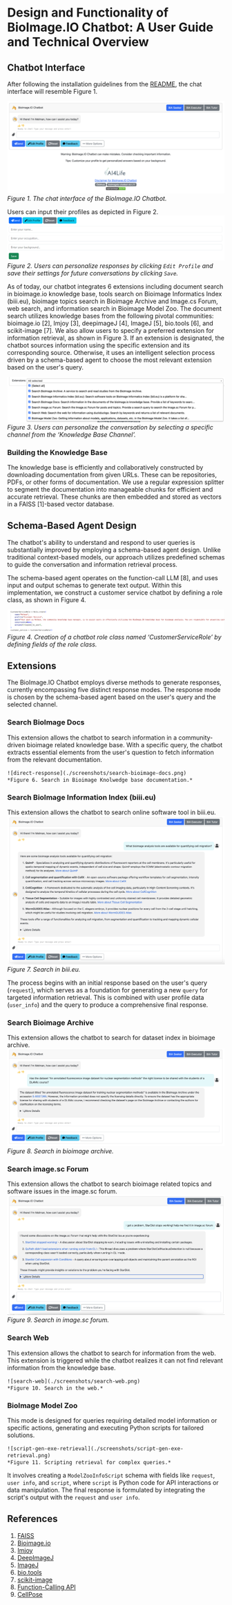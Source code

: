 # Design and Functionality of BioImage.IO Chatbot: A User Guide and Technical Overview

## Chatbot Interface

After following the installation guidelines from the [README](/README.md), the chat interface will resemble Figure 1.

![BioImage.IO-Chatbot](./screenshots/chat-interface.png)
*Figure 1. The chat interface of the BioImage.IO Chatbot.*

Users can input their profiles as depicted in Figure 2. 
![user-profile](./screenshots/user-profile.png)
*Figure 2. Users can personalize responses by clicking `Edit Profile` and save their settings for future conversations by clicking `Save`.*

As of today, our chatbot integrates 6 extensions including document search in bioimage.io knowledge base, tools search on Bioimage Informatics Index (biii.eu), bioimage topics search in Bioimage Archive and Image.cs Forum, web search, and information search in Bioimage Model Zoo. The document search utilizes knowledge bases from the following pivotal communities: bioimage.io [2], Imjoy [3], deepimageJ [4], ImageJ [5], bio.tools [6], and scikit-image [7]. We also allow users to specify a preferred extension for information retrieval, as shown in Figure 3. If an extension is designated, the chatbot sources information using the specific extension and its corresponding source. Otherwise, it uses an intelligent selection process driven by a schema-based agent to choose the most relevant extension based on the user's query. 

![channels](./screenshots/extensions.png)
*Figure 3. Users can personalize the conversation by selecting a specific channel from the ‘Knowledge Base Channel’.*

### Building the Knowledge Base

The knowledge base is efficiently and collaboratively constructed by downloading documentation from given URLs. These can be repositories, PDFs, or other forms of documentation. We use a regular expression splitter to segment the documentation into manageable chunks for efficient and accurate retrieval. These chunks are then embedded and stored as vectors in a FAISS [1]-based vector database.

## Schema-Based Agent Design

The chatbot's ability to understand and respond to user queries is substantially improved by employing a schema-based agent design. Unlike traditional context-based models, our approach utilizes predefined schemas to guide the conversation and information retrieval process. 

The schema-based agent operates on the function-call LLM [8], and uses input and output schemas to generate text output. Within this implementation, we construct a customer service chatbot by defining a role class, as shown in Figure 4.

![role_create](./screenshots/role_create.png)
*Figure 4. Creation of a chatbot role class named ‘CustomerServiceRole’ by defining fields of the role class.*

## Extensions
The BioImage.IO Chatbot employs diverse methods to generate responses, currently encompassing five distinct response modes. The response mode is chosen by the schema-based agent based on the user's query and the selected channel.

### Search BioImage Docs
This extension allows the chatbot to search information in a community-driven bioimage related knowledge base. With a specific query, the chatbot extracts essential elements from the user's question to fetch information from the relevant documentation. 

    ![direct-response](./screenshots/search-bioimage-docs.png)
    *Figure 6. Search in Bioimage Knolwedge base documentation.*

### Search BioImage Information Index (biii.eu)
This extension allows the chatbot to search online software tool in biii.eu.
    ![search-biii](./screenshots/search-biii.png)
    *Figure 7. Search in biii.eu.*

The process begins with an initial response based on the user's query (`request`), which serves as a foundation for generating a new `query` for targeted information retrieval. This is combined with user profile data (`user_info`) and the query to produce a comprehensive final response.

### Search Bioimage Archive
This extension allows the chatbot to search for dataset index in bioimage archive. 
    ![search-bioimage-archive](./screenshots/search-bioimage-archive.png)
    *Figure 8. Search in bioimage archive.*

### Search image.sc Forum
This extension allows the chatbot to search bioimage related topics and software issues in the image.sc forum.
    ![search-image-sc](./screenshots/search-image-forum.png)
    *Figure 9. Search in image.sc forum.*

### Search Web
This extension allows the chatbot to search for information from the web. This extension is triggered while the chatbot realizes it can not find relevant information from the knowledge base.

    ![search-web](./screenshots/search-web.png)
    *Figure 10. Search in the web.*


### BioImage Model Zoo
This mode is designed for queries requiring detailed model information or specific actions, generating and executing Python scripts for tailored solutions.

    ![script-gen-exe-retrieval](./screenshots/script-gen-exe-retrieval.png)
    *Figure 11. Scripting retrieval for complex queries.*

It involves creating a `ModelZooInfoScript` schema with fields like `request`, `user info`, and `script`, where `script` is Python code for API interactions or data manipulation. The final response is formulated by integrating the script's output with the `request` and `user info`.

## References

1. [FAISS](https://engineering.fb.com/2017/03/29/data-infrastructure/faiss-a-library-for-efficient-similarity-search/)
2. [Bioimage.io](https://bioimage.io/docs/#/)
3. [Imjoy](https://imjoy.io/docs/#/)
4. [DeepImageJ](https://deepimagej.github.io/)
5. [ImageJ](https://imagej.net)
6. [bio.tools](https://bio.tools)
7. [scikit-image](https://scikit-image.org/docs/stable/)
8. [Function-Calling API](https://openai.com/blog/function-calling-and-other-api-updates)
9. [CellPose](https://www.cellpose.org)
